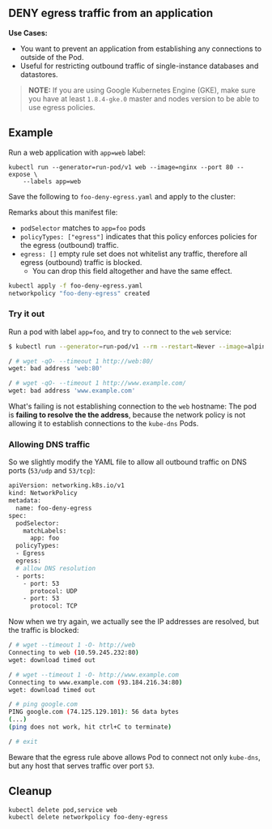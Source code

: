 ## DENY egress traffic from an application

**Use Cases:**

- You want to prevent an application from establishing any connections to
  outside of the Pod.
- Useful for restricting outbound traffic of single-instance databases and
  datastores.

> **NOTE:** If you are using Google Kubernetes Engine (GKE), make sure you have
> at least `1.8.4-gke.0` master and nodes version to be able to use egress
> policies.

## Example

Run a web application with `app=web` label:

    kubectl run --generator=run-pod/v1 web --image=nginx --port 80 --expose \
        --labels app=web

Save the following to `foo-deny-egress.yaml` and apply to the cluster:


Remarks about this manifest file:
- `podSelector` matches to `app=foo` pods
- `policyTypes: ["egress"]` indicates that this policy enforces policies for the
  egress (outbound) traffic.
- `egress: []` empty rule set does not whitelist any traffic, therefore all
  egress (outbound) traffic is blocked.
  - You can drop this field altogether and have the same effect.

```sh
kubectl apply -f foo-deny-egress.yaml
networkpolicy "foo-deny-egress" created
```

### Try it out

Run a pod with label `app=foo`, and try to connect to the `web` service:

```sh
$ kubectl run --generator=run-pod/v1 --rm --restart=Never --image=alpine -i -t -l app=foo test -- ash

/ # wget -qO- --timeout 1 http://web:80/
wget: bad address 'web:80'

/ # wget -qO- --timeout 1 http://www.example.com/
wget: bad address 'www.example.com'
```

What's failing is not establishing connection to the `web` hostname: The pod is
**failing to resolve the the address**, because the network policy is not
allowing it to establish connections to the `kube-dns` Pods.

### Allowing DNS traffic

So we slightly modify the YAML file to allow all outbound traffic on DNS ports
(`53/udp` and `53/tcp`):

```sh
apiVersion: networking.k8s.io/v1
kind: NetworkPolicy
metadata:
  name: foo-deny-egress
spec:
  podSelector:
    matchLabels:
      app: foo
  policyTypes:
  - Egress
  egress:
  # allow DNS resolution
  - ports:
    - port: 53
      protocol: UDP
    - port: 53
      protocol: TCP
```

Now when we try again, we actually see the IP addresses are resolved, but
the traffic is blocked:

```sh
/ # wget --timeout 1 -O- http://web
Connecting to web (10.59.245.232:80)
wget: download timed out

/ # wget --timeout 1 -O- http://www.example.com
Connecting to www.example.com (93.184.216.34:80)
wget: download timed out

/ # ping google.com
PING google.com (74.125.129.101): 56 data bytes
(...)
(ping does not work, hit ctrl+C to terminate)

/ # exit
```

Beware that the egress rule above allows Pod to connect not only `kube-dns`,
but any host that serves traffic over port `53`.

## Cleanup

```
kubectl delete pod,service web
kubectl delete networkpolicy foo-deny-egress
```
